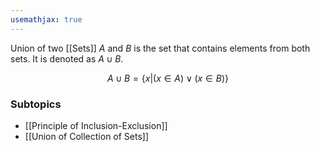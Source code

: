```yaml
---
usemathjax: true
---
```


Union of two [[Sets]] $A$ and $B$ is the set that contains elements from both sets.
It is denoted as $A \cup B$.

$$A \cup B = \{ x | (x \in A) \vee (x \in B)\}$$

### Subtopics
- [[Principle of Inclusion-Exclusion]]
- [[Union of Collection of Sets]]